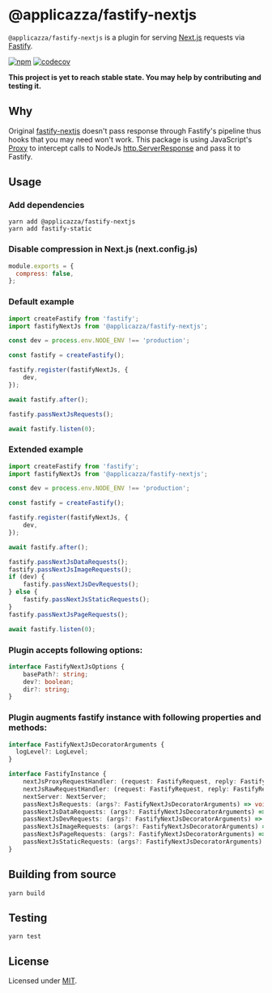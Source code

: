 # @applicazza/fastify-nextjs

`@applicazza/fastify-nextjs` is a plugin for serving [Next.js](https://nextjs.org) requests
via [Fastify](https://github.com/fastify/fastify).

[![npm](https://img.shields.io/npm/v/@applicazza/fastify-nextjs)](https://www.npmjs.com/package/@applicazza/fastify-nextjs) [![codecov](https://codecov.io/gh/applicazza/fastify-nextjs/branch/main/graph/badge.svg?token=CCVDPRT9MT)](https://codecov.io/gh/applicazza/fastify-nextjs)

**This project is yet to reach stable state. You may help by contributing and testing it.**

## Why

Original [fastify-nextjs](https://github.com/fastify/fastify-nextjs) doesn't pass response through Fastify's pipeline thus hooks that you may need won't work. This package is using JavaScript's [Proxy](https://developer.mozilla.org/en-US/docs/Web/JavaScript/Reference/Global_Objects/Proxy) to intercept calls to NodeJs [http.ServerResponse](https://nodejs.org/api/http.html#http_class_http_serverresponse) and pass it to Fastify.

## Usage

### Add dependencies

```shell
yarn add @applicazza/fastify-nextjs
yarn add fastify-static
```

### Disable compression in Next.js (next.config.js)

```js
module.exports = {
  compress: false,
};
```

### Default example

```ts
import createFastify from 'fastify';
import fastifyNextJs from '@applicazza/fastify-nextjs';

const dev = process.env.NODE_ENV !== 'production';

const fastify = createFastify();

fastify.register(fastifyNextJs, {
    dev,
});

await fastify.after();

fastify.passNextJsRequests();

await fastify.listen(0);
```

### Extended example

```ts
import createFastify from 'fastify';
import fastifyNextJs from '@applicazza/fastify-nextjs';

const dev = process.env.NODE_ENV !== 'production';

const fastify = createFastify();

fastify.register(fastifyNextJs, {
    dev,
});

await fastify.after();

fastify.passNextJsDataRequests();
fastify.passNextJsImageRequests();
if (dev) {
    fastify.passNextJsDevRequests();
} else {
    fastify.passNextJsStaticRequests();
}
fastify.passNextJsPageRequests();

await fastify.listen(0);
```

### Plugin accepts following options:

```ts
interface FastifyNextJsOptions {
    basePath?: string;
    dev?: boolean;
    dir?: string;
}
```

### Plugin augments fastify instance with following properties and methods:

```ts
interface FastifyNextJsDecoratorArguments {
  logLevel?: LogLevel;
}

interface FastifyInstance {
    nextJsProxyRequestHandler: (request: FastifyRequest, reply: FastifyReply) => void;
    nextJsRawRequestHandler: (request: FastifyRequest, reply: FastifyReply) => void;
    nextServer: NextServer;
    passNextJsRequests: (args?: FastifyNextJsDecoratorArguments) => void;
    passNextJsDataRequests: (args?: FastifyNextJsDecoratorArguments) => void;
    passNextJsDevRequests: (args?: FastifyNextJsDecoratorArguments) => void;
    passNextJsImageRequests: (args?: FastifyNextJsDecoratorArguments) => void;
    passNextJsPageRequests: (args?: FastifyNextJsDecoratorArguments) => void;
    passNextJsStaticRequests: (args?: FastifyNextJsDecoratorArguments) => void;
}
```

## Building from source

```shell
yarn build
```

## Testing

```shell
yarn test
```

## License

Licensed under [MIT](./LICENSE.md).
